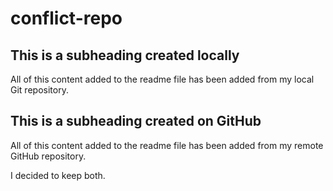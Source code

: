 # conflict-repo

## This is a subheading created locally

All of this content added to the readme file has been added from my local Git repository.

## This is a subheading created on GitHub

All of this content added to the readme file has been added from my remote GitHub repository.

I decided to keep both.
